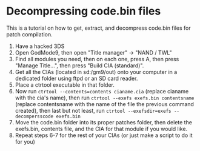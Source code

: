 # Decompressing code.bin files
This is a tutorial on how to get, extract, and decompress code.bin files for patch compilation.

1. Have a hacked 3DS
2. Open GodMode9, then open "Title manager" -> "NAND / TWL"
3. Find all modules you need, then on each one, press A, then press "Manage Title...", then press "Build CIA (standard)".
4. Get all the CIAs (located in sd:/gm9/out) onto your computer in a dedicated folder using ftpd or an SD card reader.
5. Place a ctrtool executable in that folder.
6. Now run `ctrtool --contents=contents cianame.cia` (replace cianame with the cia's name), then run `ctrtool --exefs exefs.bin contentsname` (replace contentsname with the name of the file the previous command created), then last but not least, run `ctrtool --exefsdir=exefs --decompersscode exefs.bin`
7. Move the code.bin folder into its proper patches folder, then delete the exefs.bin, contents file, and the CIA for that module if you would like.
8. Repeat steps 6-7 for the rest of your CIAs (or just make a script to do it for you)
